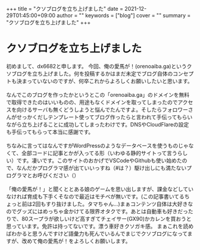 +++
title = "クソブログを立ち上げました"
date = 2021-12-29T01:45:00+09:00
author = ""
keywords = ["blog"]
cover = ""
summary = "クソブログを立ち上げました"
+++
# クソブログを立ち上げました
初めまして、dx6682と申します。
今回、俺の愛馬が！(orenoaiba.ga)というクソブログを立ち上げました。何を投稿するかはまだ未定でブログ自体のコンセプトも決まっていないのですが、何卒これからよろしくお願いしたいと思います。
<br>
<br>
なんでこのブログを作ったかというとこの「orenoaiba.ga」のドメインを無料で取得できたのはいいものの、用途もなくドメインを取ってしまったのでアクセスを向けるサーバも無くどうしようと悩んでたんですよ。そしたらフォロワーさんがせっかくだしテンプレート使ってブログ作ったらと言われて手伝ってもらいながら立ち上げることに成功してしまったわけです。DNSやCloudFlareの設定も手伝ってもらって本当に感謝です。
<br>
<br>
ちなみに言ってはなんですがWordPressのようなデータベースを使うものじゃなくて、全部コードに記事とかが入ってる形（いわゆる静的サイトって言うらしい）です。凄いです。このサイトのおかげでVSCodeやGithubも使い始めたので、なんだかプログラマ感が出ていいっすね（#は？）駆け出しにも満たないプログラマとお呼びください（）
<br>
<br>
「俺の愛馬が！」と聞くととある娘のゲームを思い出しますが、課金などしていなければ育成も下手くそなので最近はモチベが無いです。(この記事書いてるちょっと前は2回もすり抜けました。タマちゃん...)まぁコンテンツ自体は大好きなのでグッズにはめっちゃ金かけてる限界オタクです。あとは自動車も好きだったりで、80スープラが欲しいけど高すぎてチェイサー(GX90)かカレンを買おうと思っています。免許は持ってないです。漂う車好きクソガキ感。
まぁこれを読めばわかると思うんですけど語彙力も死んでいるんでまじでクソブログになってますが、改めて俺の愛馬が！をよろしくお願いします。

